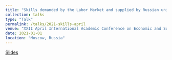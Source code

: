 ```yaml
---
title: "Skills demanded by the Labor Market and supplied by Russian universities: An investigations."
collection: talks
type: "Talk"
permalink: /talks/2021-skills-april
venue: "XXII April International Academic Conference on Economic and Social Development "
date: 2021-01-01
location: "Moscow, Russia"
---
```


[Slides](https://artvolgin.github.io/files/hh_april_conference.pdf)
